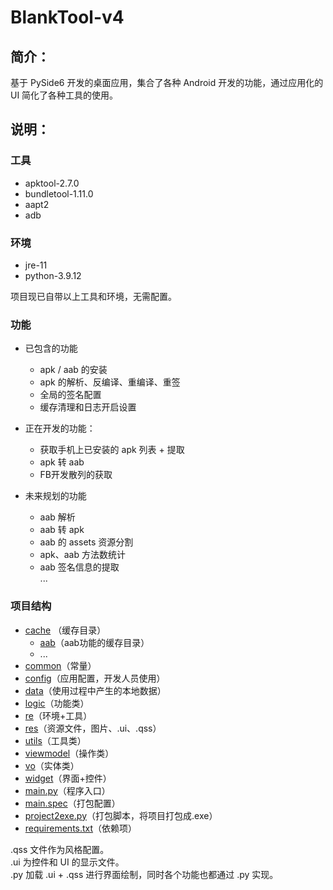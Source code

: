 # BlankTool-v4

## 简介：
基于 PySide6 开发的桌面应用，集合了各种 Android 开发的功能，通过应用化的 UI 简化了各种工具的使用。


## 说明：

### 工具
- apktool-2.7.0
- bundletool-1.11.0
- aapt2
- adb
### 环境
- jre-11
- python-3.9.12

项目现已自带以上工具和环境，无需配置。
### 功能
- 已包含的功能
  - apk / aab 的安装
  - apk 的解析、反编译、重编译、重签
  - 全局的签名配置
  - 缓存清理和日志开启设置

- 正在开发的功能：
  - 获取手机上已安装的 apk 列表 + 提取
  - apk 转 aab
  - FB开发散列的获取

- 未来规划的功能
  - aab 解析
  - aab 转 apk
  - aab 的 assets 资源分割
  - apk、aab 方法数统计
  - aab 签名信息的提取\
...

### 项目结构
- [cache](./cache) （缓存目录）
  - [aab](./cache/aab)（aab功能的缓存目录）
  - ...
- [common](./common)（常量）
- [config](./config)（应用配置，开发人员使用）
- [data](./data)（使用过程中产生的本地数据）
- [logic](./logic)（功能类）
- [re](./re)（环境+工具）
- [res](./res)（资源文件，图片、.ui、.qss）
- [utils](./utils)（工具类）
- [viewmodel](./viewmodel)（操作类）
- [vo](./vo)（实体类）
- [widget](./widget)（界面+控件）
- [main.py](./main.py)（程序入口）
- [main.spec](./main.spec)（打包配置）
- [project2exe.py](./project2exe.py)（打包脚本，将项目打包成.exe）
- [requirements.txt](./requirements.txt)（依赖项）


.qss 文件作为风格配置。\
.ui 为控件和 UI 的显示文件。\
.py 加载 .ui + .qss 进行界面绘制，同时各个功能也都通过 .py 实现。




